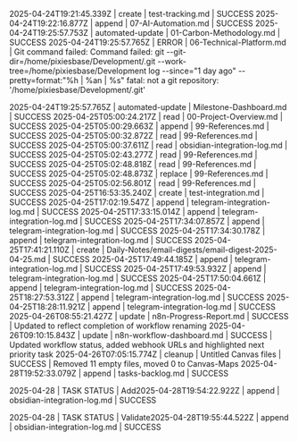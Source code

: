 2025-04-24T19:21:45.339Z | create | test-tracking.md | SUCCESS
2025-04-24T19:22:16.877Z | append | 07-AI-Automation.md | SUCCESS
2025-04-24T19:25:57.753Z | automated-update | 01-Carbon-Methodology.md | SUCCESS
2025-04-24T19:25:57.765Z | ERROR | 06-Technical-Platform.md | Git command failed: Command failed: git --git-dir=/home/pixiesbase/Development/.git --work-tree=/home/pixiesbase/Development log --since="1 day ago" --pretty=format:"%h | %an | %s"
fatal: not a git repository: '/home/pixiesbase/Development/.git'

2025-04-24T19:25:57.765Z | automated-update | Milestone-Dashboard.md | SUCCESS
2025-04-25T05:00:24.217Z | read | 00-Project-Overview.md | SUCCESS
2025-04-25T05:00:29.663Z | append | 99-References.md | SUCCESS
2025-04-25T05:00:32.872Z | read | 99-References.md | SUCCESS
2025-04-25T05:00:37.611Z | read | obsidian-integration-log.md | SUCCESS
2025-04-25T05:02:43.277Z | read | 99-References.md | SUCCESS
2025-04-25T05:02:48.818Z | read | 99-References.md | SUCCESS
2025-04-25T05:02:48.873Z | replace | 99-References.md | SUCCESS
2025-04-25T05:02:56.801Z | read | 99-References.md | SUCCESS
2025-04-25T16:53:35.240Z | create | test-integration.md | SUCCESS
2025-04-25T17:02:19.547Z | append | telegram-integration-log.md | SUCCESS
2025-04-25T17:33:15.014Z | append | telegram-integration-log.md | SUCCESS
2025-04-25T17:34:07.857Z | append | telegram-integration-log.md | SUCCESS
2025-04-25T17:34:30.178Z | append | telegram-integration-log.md | SUCCESS
2025-04-25T17:41:21.110Z | create | Daily-Notes/email-digests/email-digest-2025-04-25.md | SUCCESS
2025-04-25T17:49:44.185Z | append | telegram-integration-log.md | SUCCESS
2025-04-25T17:49:53.932Z | append | telegram-integration-log.md | SUCCESS
2025-04-25T17:50:04.661Z | append | telegram-integration-log.md | SUCCESS
2025-04-25T18:27:53.312Z | append | telegram-integration-log.md | SUCCESS
2025-04-25T18:28:11.921Z | append | telegram-integration-log.md | SUCCESS
2025-04-26T08:55:21.427Z | update | n8n-Progress-Report.md | SUCCESS | Updated to reflect completion of workflow renaming
2025-04-26T09:10:15.843Z | update | n8n-workflow-dashboard.md | SUCCESS | Updated workflow status, added webhook URLs and highlighted next priority task
2025-04-26T07:05:15.774Z | cleanup | Untitled Canvas files | SUCCESS | Removed 11 empty files, moved 0 to Canvas-Maps
2025-04-28T19:52:33.079Z | append | tasks-backlog.md | SUCCESS


2025-04-28 | TASK STATUS | Add2025-04-28T19:54:22.922Z | append | obsidian-integration-log.md | SUCCESS


2025-04-28 | TASK STATUS | Validate2025-04-28T19:55:44.522Z | append | obsidian-integration-log.md | SUCCESS
